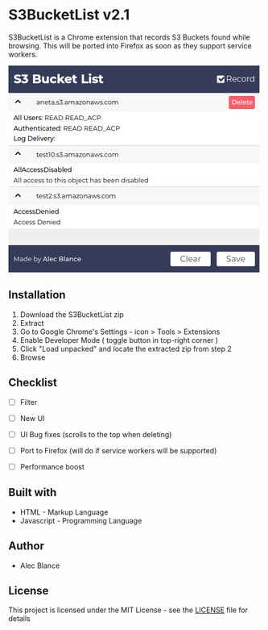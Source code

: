 # S3BucketList v2.1

S3BucketList is a Chrome extension that records S3 Buckets found while browsing. 
This will be ported into Firefox as soon as they support service workers. 

![](screenshot.png)

## Installation
1. Download the S3BucketList zip
2. Extract 
3. Go to Google Chrome's Settings - icon > Tools > Extensions
4. Enable Developer Mode ( toggle button in top-right corner )
5. Click "Load unpacked" and locate the extracted zip from step 2
6. Browse

## Checklist 
- [ ] Filter
- [ ] New UI
- [ ] UI Bug fixes (scrolls to the top when deleting)
- [ ] Port to Firefox (will do if service workers will be supported)
- [ ] Performance boost


## Built with
 - HTML - Markup Language
 - Javascript - Programming Language

## Author
 - Alec Blance 

## License
This project is licensed under the MIT License - see the [LICENSE](LICENSE) file for details



